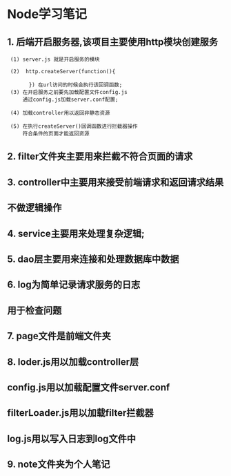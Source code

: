 # Node学习笔记
## 1. 后端开启服务器,该项目主要使用http模块创建服务
     (1) server.js 就是开启服务的模块
      
     (2)  http.createServer(function(){
      
           }) 在url访问的时候会执行该回调函数;
     (3) 在开启服务之前要先加载配置文件config.js
         通过config.js加载server.conf配置;
         
     (4) 加载controller用以返回非静态资源
     
     (5) 在执行createServer()回调函数进行拦截器操作
         符合条件的页面才能返回资源

## 2. filter文件夹主要用来拦截不符合页面的请求
        
## 3. controller中主要用来接受前端请求和返回请求结果
##    不做逻辑操作

## 4. service主要用来处理复杂逻辑;


## 5. dao层主要用来连接和处理数据库中数据

## 6. log为简单记录请求服务的日志
##    用于检查问题


## 7. page文件是前端文件夹

## 8. loder.js用以加载controller层
##    config.js用以加载配置文件server.conf
##    filterLoader.js用以加载filter拦截器
##    log.js用以写入日志到log文件中   


## 9. note文件夹为个人笔记


         
      
      
      
     